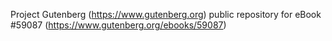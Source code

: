 Project Gutenberg (https://www.gutenberg.org) public repository for
eBook #59087 (https://www.gutenberg.org/ebooks/59087)
